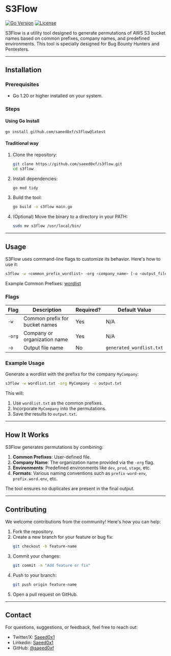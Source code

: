 # **S3Flow**  
[![Go Version](https://img.shields.io/badge/Go-1.20+-blue)](https://golang.org/) [![License](https://img.shields.io/badge/License-MIT-green)](LICENSE)


S3Flow is a utility tool designed to generate permutations of AWS S3 bucket names based on common prefixes, company names, and predefined environments.
This tool is specially designed for Bug Bounty Hunters and Pentesters.

---

## **Installation**

### Prerequisites
- Go 1.20 or higher installed on your system.

### Steps

#### Using Go Install

```bash    
go install github.com/saeed0xf/s3flow@latest
```

#### Traditional way

1. Clone the repository:
   ```bash
   git clone https://github.com/saeed0xf/s3flow.git
   cd s3flow
   ```

2. Install dependencies:
   ```bash
   go mod tidy
   ```

3. Build the tool:
   ```bash
   go build -o s3flow main.go
   ```

4. (Optional) Move the binary to a directory in your PATH:
   ```bash
   sudo mv s3flow /usr/local/bin/
   ```

---

## **Usage**

S3Flow uses command-line flags to customize its behavior. Here's how to use it:

```bash
s3flow -w <common_prefix_wordlist> -org <company_name> [-o <output_file>]
```

Example Common Prefixes: [wordlist](https://raw.githubusercontent.com/koaj/aws-s3-bucket-wordlist/master/list.txt)

### Flags
| Flag       | Description                                   | Required? | Default Value         |
|------------|-----------------------------------------------|-----------|-----------------------|
| `-w`       | Common prefix for bucket names                | Yes       | N/A                   |
| `-org`     | Company or organization name                  | Yes       | N/A                   |
| `-o`       | Output file name                              | No        | `generated_wordlist.txt` |

### Example Usage
Generate a wordlist with the prefixs for the company `MyCompany`:
```bash
s3flow -w wordlist.txt -org MyCompany -o output.txt
```

This will:
1. Use `wordlist.txt` as the common prefixes.
2. Incorporate `MyCompany` into the permutations.
3. Save the results to `output.txt`.

---

## **How It Works**

S3Flow generates permutations by combining:
1. **Common Prefixes**: User-defined file.
2. **Company Name**: The organization name provided via the `-org` flag.
3. **Environments**: Predefined environments like `dev`, `prod`, `stage`, etc.
4. **Formats**: Various naming conventions such as `prefix-word-env`, `prefix.word.env`, etc.

The tool ensures no duplicates are present in the final output.

---

## **Contributing**

We welcome contributions from the community! Here's how you can help:
1. Fork the repository.
2. Create a new branch for your feature or bug fix:
   ```bash
   git checkout -b feature-name
   ```
3. Commit your changes:
   ```bash
   git commit -m "Add feature or fix"
   ```
4. Push to your branch:
   ```bash
   git push origin feature-name
   ```
5. Open a pull request on GitHub.

---

## **Contact**

For questions, suggestions, or feedback, feel free to reach out:
- Twitter/X: [Saeed0x1](https://x.com/saeed0x1)
- Linkedin: [Saeed0x1](https://www.linkedin.com/in/saeed0x1) 
- GitHub: [@saeed0xf](https://github.com/saeed0xf)